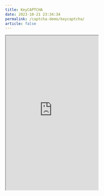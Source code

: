 ```yaml
---
title: KeyCAPTCHA
date: 2023-10-21 23:34:34
permalink: /captcha-demo/keycaptcha/
article: false
---
```


<iframe src="https://www.keycaptcha.com/contact-us/" height="500px"></iframe>
